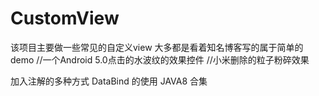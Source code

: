 # CustomView

该项目主要做一些常见的自定义view 大多都是看着知名博客写的属于简单的demo
//一个Android 5.0点击的水波纹的效果控件
//小米删除的粒子粉碎效果

加入注解的多种方式
DataBind 的使用
JAVA8 合集
